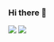 ### Hi there 👋

<!--
**amandavilaca/amandavilaca** is a ✨ _special_ ✨ repository because its `README.md` (this file) appears on your GitHub profile.

Here are some ideas to get you started:

- 🔭 I’m currently working on ...
- 🌱 I’m currently learning ...
- 👯 I’m looking to collaborate on ...
- 🤔 I’m looking for help with ...
- 💬 Ask me about ...
- 📫 How to reach me: ...
- 😄 Pronouns: ...
- ⚡ Fun fact: ...
<img src="https://img.shields.io/badge/React-20232A?style=for-the-badge&logo=react&logoColor=61DAFB" />
-->
<img src="{https://img.shields.io/badge/React-20232A?style=for-the-badge&logo=react&logoColor=61DAFB}" />
<img src="https://img.shields.io/badge/React-20232A?style=for-the-badge&logo=react&logoColor=61DAFB" />
